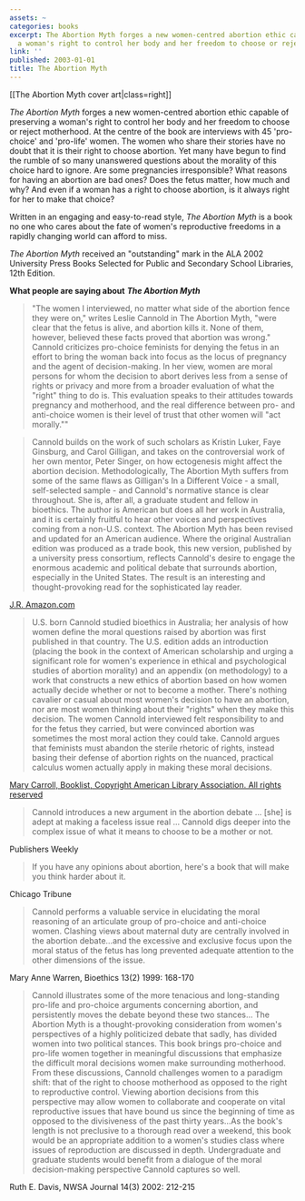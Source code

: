 ```yaml
---
assets: ~
categories: books
excerpt: The Abortion Myth forges a new women-centred abortion ethic capable of preserving
  a woman's right to control her body and her freedom to choose or reject motherhood.
link: ''
published: 2003-01-01
title: The Abortion Myth
---
```

[[The Abortion Myth cover art|class=right]] 

*The Abortion Myth* forges a new women-centred abortion ethic capable of preserving a woman's right to control her body and her freedom to choose or reject motherhood. At the centre of the book are interviews with 45 'pro-choice' and 'pro-life' women. The women who share their stories have no doubt that it is their right to choose abortion. Yet many have begun to find the rumble of so many unanswered questions about the morality of this choice hard to ignore. Are some pregnancies irresponsible? What reasons for having an abortion are bad ones? Does the fetus matter, how much and why? And even if a woman has a right to choose abortion, is it always right for her to make that choice?

Written in an engaging and easy-to-read style, *The Abortion Myth* is a book no one who cares about the fate of women's reproductive freedoms in a rapidly changing world can afford to miss.

*The Abortion Myth* received an "outstanding" mark in the ALA 2002 University Press Books Selected for Public and Secondary School Libraries, 12th Edition.

**What people are saying about** ***The Abortion Myth***

> "The women I interviewed, no matter what side of the abortion fence they were on," writes Leslie Cannold in The Abortion Myth, "were clear that the fetus is alive, and abortion kills it. None of them, however, believed these facts proved that abortion was wrong." Cannold criticizes pro-choice feminists for denying the fetus in an effort to bring the woman back into focus as the locus of pregnancy and the agent of decision-making. In her view, women are moral persons for whom the decision to abort derives less from a sense of rights or privacy and more from a broader evaluation of what the "right" thing to do is. This evaluation speaks to their attitudes towards pregnancy and motherhood, and the real difference between pro- and anti-choice women is their level of trust that other women will "act morally.""

> Cannold builds on the work of such scholars as Kristin Luker, Faye Ginsburg, and Carol Gilligan, and takes on the controversial work of her own mentor, Peter Singer, on how ectogenesis might affect the abortion decision. Methodologically, The Abortion Myth suffers from some of the same flaws as Gilligan's In a Different Voice - a small, self-selected sample - and Cannold's normative stance is clear throughout. She is, after all, a graduate student and fellow in bioethics. The author is American but does all her work in Australia, and it is certainly fruitful to hear other voices and perspectives coming from a non-U.S. context. The Abortion Myth has been revised and updated for an American audience. Where the original Australian edition was produced as a trade book, this new version, published by a university press consortium, reflects Cannold's desire to engage the enormous academic and political debate that surrounds abortion, especially in the United States. The result is an interesting and thought-provoking read for the sophisticated lay reader.

[J.R. Amazon.com](http://www.amazon.com/Abortion-Myth-Feminism-Morality-Choices/dp/0819563773)

> U.S. born Cannold studied bioethics in Australia; her analysis of how women define the moral questions raised by abortion was first published in that country. The U.S. edition adds an introduction (placing the book in the context of American scholarship and urging a significant role for women's experience in ethical and psychological studies of abortion morality) and an appendix (on methodology) to a work that constructs a new ethics of abortion based on how women actually decide whether or not to become a mother. There's nothing cavalier or casual about most women's decision to have an abortion, nor are most women thinking about their "rights" when they make this decision. The women Cannold interviewed felt responsibility to and for the fetus they carried, but were convinced abortion was sometimes the most moral action they could take. Cannold argues that feminists must abandon the sterile rhetoric of rights, instead basing their defense of abortion rights on the nuanced, practical calculus women actually apply in making these moral decisions.

[Mary Carroll, Booklist, Copyright American Library Association. All rights reserved](http://www.amazon.com/Abortion-Myth-Feminism-Morality-Choices/dp/0819563773)

> Cannold introduces a new argument in the abortion debate ... [she] is adept at making a faceless issue real ... Cannold digs deeper into the complex issue of what it means to choose to be a mother or not.

Publishers Weekly

> If you have any opinions about abortion, here's a book that will make you think harder about it.

Chicago Tribune

> Cannold performs a valuable service in elucidating the moral reasoning of an articulate group of pro-choice and anti-choice women. Clashing views about maternal duty are centrally involved in the abortion debate...and the excessive and exclusive focus upon the moral status of the fetus has long prevented adequate attention to the other dimensions of the issue.

Mary Anne Warren, Bioethics 13(2) 1999: 168-170

> Cannold illustrates some of the more tenacious and long-standing pro-life and pro-choice arguments concerning abortion, and persistently moves the debate beyond these two stances... The Abortion Myth is a thought-provoking consideration from women's perspectives of a highly politicized debate that sadly, has divided women into two political stances. This book brings pro-choice and pro-life women together in meaningful discussions that emphasize the difficult moral decisions women make surrounding motherhood. From these discussions, Cannold challenges women to a paradigm shift: that of the right to choose motherhood as opposed to the right to reproductive control. Viewing abortion decisions from this perspective may allow women to collaborate and cooperate on vital reproductive issues that have bound us since the beginning of time as opposed to the divisiveness of the past thirty years...As the book's length is not preclusive to a thorough read over a weekend, this book would be an appropriate addition to a women's studies class where issues of reproduction are discussed in depth. Undergraduate and graduate students would benefit from a dialogue of the moral decision-making perspective Cannold captures so well.

Ruth E. Davis, NWSA Journal 14(3) 2002: 212-215
